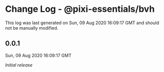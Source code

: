 # Change Log - @pixi-essentials/bvh

This log was last generated on Sun, 09 Aug 2020 16:09:17 GMT and should not be manually modified.

## 0.0.1
Sun, 09 Aug 2020 16:09:17 GMT

*Initial release*


